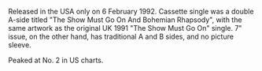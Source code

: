 Released in the USA only on 6 February 1992. Cassette single was a double A-side titled "The Show Must Go On And Bohemian Rhapsody", with the same artwork as the original UK 1991 "The Show Must Go On" single. 7" issue, on the other hand, has traditional A and B sides, and no picture sleeve.

Peaked at No. 2 in US charts.

